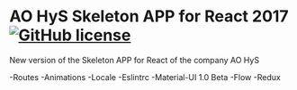 # AO HyS Skeleton APP for React 2017 [![GitHub license](https://img.shields.io/badge/license-MIT-lightgrey.svg)](https://raw.githubusercontent.com/corrortiz/portafolio2017/master/README.md)

New version of the Skeleton APP for React of the company AO HyS

-Routes
-Animations
-Locale
-Eslintrc
-Material-UI 1.0 Beta
-Flow
-Redux